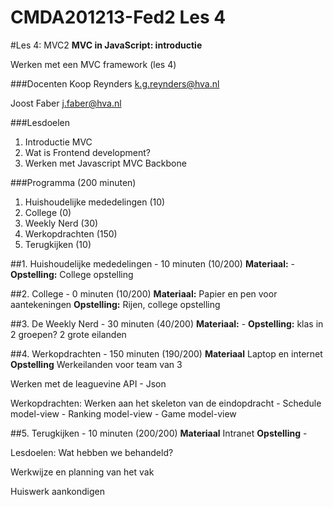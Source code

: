 CMDA201213-Fed2 Les 4
=====================

#Les 4: MVC2
**MVC in JavaScript: introductie**

Werken met een MVC framework (les 4)

###Docenten
Koop Reynders k.g.reynders@hva.nl 

Joost Faber j.faber@hva.nl

###Lesdoelen
1. Introductie MVC
2. Wat is Frontend development?
3. Werken met Javascript MVC Backbone


###Programma (200 minuten)

1. Huishoudelijke mededelingen (10) 
2. College (0)
3. Weekly Nerd (30) 
4. Werkopdrachten (150)
5. Terugkijken (10) 
		
		

##1. Huishoudelijke mededelingen - 10 minuten (10/200)
**Materiaal:** - 
**Opstelling:** College opstelling


##2. College - 0 minuten (10/200)
**Materiaal:** Papier en pen voor aantekeningen
**Opstelling:** Rijen, college opstelling


##3. De Weekly Nerd - 30 minuten (40/200)
**Materiaal:** -
**Opstelling:** klas in 2 groepen? 2 grote eilanden


##4. Werkopdrachten - 150 minuten (190/200)
**Materiaal** Laptop en internet
**Opstelling** Werkeilanden voor team van 3

Werken met de leaguevine API - Json 

Werkopdrachten: Werken aan het skeleton van de eindopdracht
	- Schedule model-view
	- Ranking model-view
	- Game model-view



##5. Terugkijken - 10 minuten (200/200)
**Materiaal** Intranet
**Opstelling** - 

Lesdoelen: Wat hebben we behandeld? 

Werkwijze en planning van het vak

Huiswerk aankondigen



